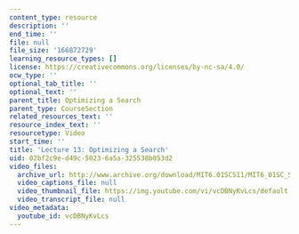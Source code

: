 ```yaml
---
content_type: resource
description: ''
end_time: ''
file: null
file_size: '166872729'
learning_resource_types: []
license: https://creativecommons.org/licenses/by-nc-sa/4.0/
ocw_type: ''
optional_tab_title: ''
optional_text: ''
parent_title: Optimizing a Search
parent_type: CourseSection
related_resources_text: ''
resource_index_text: ''
resourcetype: Video
start_time: ''
title: 'Lecture 13: Optimizing a Search'
uid: 02bf2c9e-d49c-5023-6a5a-325538b053d2
video_files:
  archive_url: http://www.archive.org/download/MIT6.01SCS11/MIT6_01SC_S11_lec13_300k.mp4
  video_captions_file: null
  video_thumbnail_file: https://img.youtube.com/vi/vcDBNyKvLcs/default.jpg
  video_transcript_file: null
video_metadata:
  youtube_id: vcDBNyKvLcs
---
```

